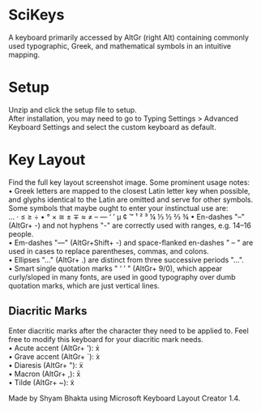 # SciKeys
A keyboard primarily accessed by AltGr (right Alt) containing commonly used typographic, Greek, and mathematical symbols in an intuitive mapping.

# Setup
Unzip and click the setup file to setup.  
After installation, you may need to go to Typing Settings >  Advanced Keyboard Settings and select the custom keyboard as default.

# Key Layout
Find the full key layout screenshot image. Some prominent usage notes:  
  • Greek letters are mapped to the closest Latin letter key when possible, and glyphs identical to the Latin are omitted and serve for other symbols. Some symbols that maybe ought to enter your instinctual use are:  
 … · ≤ ≥ ÷ • ° × ≅ ± ∓ ≈ ≠ – — ‘ ’ µ ¢ ™ ¹ ² ³ ¼ ⅓ ½ ⅔ ¾
  • En-dashes "–" (AltGr+ -) and not hyphens "-" are correctly used with ranges, e.g. 14–16 people.  
  • Em-dashes "—" (AltGr+Shift+ -) and space-flanked en-dashes " – " are used in cases to replace parentheses, commas, and colons.  
  • Ellipses "…" (AltGr+ .) are distinct from three successive periods "...".   
  • Smart single quotation marks  " ‘ ’ " (AltGr+ 9/0), which appear curly/sloped in many fonts, are used in good typography over dumb quotation marks, which are just vertical lines.   

## Diacritic Marks
Enter diacritic marks after the character they need to be applied to. Feel free to modify this keyboard for your diacritic mark needs.  
  • Acute accent (AltGr+ '): x́  
  • Grave accent (AltGr+ `): x̀  
  • Diaresis (AltGr+ "): ẍ  
  • Macron (AltGr+ ,): x̄  
  • Tilde (AltGr+ ~): x̃  

Made by Shyam Bhakta using Microsoft Keyboard Layout Creator 1.4.
